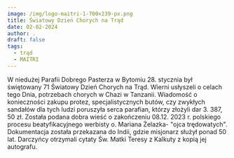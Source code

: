 ```yaml
---
image: /img/logo-maitri-1-700×239-px.png
title: Światowy Dzień Chorych na Trąd
date: 02-02-2024
author: .
draft: false
tags:
  - trąd
  - MAITRI
---
```

W niedużej Parafii Dobrego Pasterza w Bytomiu 28. stycznia był świętowany 71 Światowy Dzień Chorych na Trąd. Wierni usłyszeli o celach tego Dnia, potrzebach chorych w Chazi w Tanzanii. Wiadomość o konieczności zakupu protez, specjalistycznych butów, czy zwykłych sandałów dla tych ludzi poruszyła serca parafian, którzy złożyli dar 3. 387, 50 zł. Została podana dobra wieść  o zakończeniu 08.12. 2023 r. polskiego procesu beatyfikacyjnego werbisty o. Mariana Żelazka- "ojca trędowatych". Dokumentacja została przekazana do Indii, gdzie misjonarz służył ponad 50 lat. Darczyńcy otrzymali cytaty Św. Matki Teresy z Kalkuty z kopią jej autografu.
